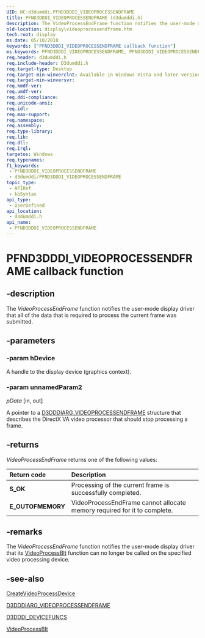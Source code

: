 ```yaml
---
UID: NC:d3dumddi.PFND3DDDI_VIDEOPROCESSENDFRAME
title: PFND3DDDI_VIDEOPROCESSENDFRAME (d3dumddi.h)
description: The VideoProcessEndFrame function notifies the user-mode display driver that all of the data that is required to process the current frame was submitted.
old-location: display\videoprocessendframe.htm
tech.root: display
ms.date: 05/10/2018
keywords: ["PFND3DDDI_VIDEOPROCESSENDFRAME callback function"]
ms.keywords: PFND3DDDI_VIDEOPROCESSENDFRAME, PFND3DDDI_VIDEOPROCESSENDFRAME callback, UserModeDisplayDriver_Functions_b7ef391b-90b5-49a6-880e-d0c4f287d0ad.xml, VideoProcessEndFrame, VideoProcessEndFrame callback function [Display Devices], d3dumddi/VideoProcessEndFrame, display.videoprocessendframe
req.header: d3dumddi.h
req.include-header: D3dumddi.h
req.target-type: Desktop
req.target-min-winverclnt: Available in Windows Vista and later versions of the Windows operating systems.
req.target-min-winversvr: 
req.kmdf-ver: 
req.umdf-ver: 
req.ddi-compliance: 
req.unicode-ansi: 
req.idl: 
req.max-support: 
req.namespace: 
req.assembly: 
req.type-library: 
req.lib: 
req.dll: 
req.irql: 
targetos: Windows
req.typenames: 
f1_keywords:
 - PFND3DDDI_VIDEOPROCESSENDFRAME
 - d3dumddi/PFND3DDDI_VIDEOPROCESSENDFRAME
topic_type:
 - APIRef
 - kbSyntax
api_type:
 - UserDefined
api_location:
 - d3dumddi.h
api_name:
 - PFND3DDDI_VIDEOPROCESSENDFRAME
---
```


# PFND3DDDI_VIDEOPROCESSENDFRAME callback function


## -description

The <i>VideoProcessEndFrame</i> function notifies the user-mode display driver that all of the data that is required to process the current frame was submitted.

## -parameters

### -param hDevice

A handle to the display device (graphics context).

### -param unnamedParam2

*pData* [in, out]

A pointer to a <a href="/windows-hardware/drivers/ddi/d3dumddi/ns-d3dumddi-_d3dddiarg_videoprocessendframe">D3DDDIARG_VIDEOPROCESSENDFRAME</a> structure that describes the DirectX VA video processor that should stop processing a frame.

## -returns

<i>VideoProcessEndFrame</i> returns one of the following values:

| **Return code** | **Description** | 
|:--|:--|
| **S_OK** | Processing of the current frame is successfully completed. | 
| **E_OUTOFMEMORY** | VideoProcessEndFrame cannot allocate memory required for it to complete. |

## -remarks

The <i>VideoProcessEndFrame</i> function notifies the user-mode display driver that its <a href="/windows-hardware/drivers/ddi/d3dumddi/nc-d3dumddi-pfnd3dddi_videoprocessblt">VideoProcessBlt</a> function can no longer be called on the specified video processing device.

## -see-also

<a href="/windows-hardware/drivers/ddi/d3dumddi/nc-d3dumddi-pfnd3dddi_createvideoprocessdevice">CreateVideoProcessDevice</a>



<a href="/windows-hardware/drivers/ddi/d3dumddi/ns-d3dumddi-_d3dddiarg_videoprocessendframe">D3DDDIARG_VIDEOPROCESSENDFRAME</a>



<a href="/windows-hardware/drivers/ddi/d3dumddi/ns-d3dumddi-_d3dddi_devicefuncs">D3DDDI_DEVICEFUNCS</a>



<a href="/windows-hardware/drivers/ddi/d3dumddi/nc-d3dumddi-pfnd3dddi_videoprocessblt">VideoProcessBlt</a>

